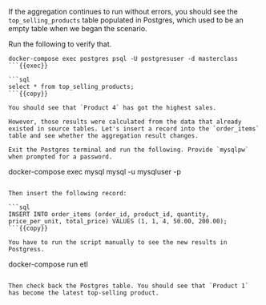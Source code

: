 
If the aggregation continues to run without errors, you should see the `top_selling_products` table populated in Postgres, which used to be an empty table when we began the scenario.

Run the following to verify that.

```
docker-compose exec postgres psql -U postgresuser -d masterclass
```{{exec}}

```sql
select * from top_selling_products;
```{{copy}}

You should see that `Product 4` has got the highest sales.

However, those results were calculated from the data that already existed in source tables. Let's insert a record into the `order_items` table and see whether the aggregation result changes.

Exit the Postgres terminal and run the following. Provide `mysqlpw` when prompted for a password.

```
docker-compose exec mysql mysql -u mysqluser -p
```{{exec}}

Then insert the following record:

```sql
INSERT INTO order_items (order_id, product_id, quantity, price_per_unit, total_price) VALUES (1, 1, 4, 50.00, 200.00);
```{{copy}}

You have to run the script manually to see the new results in Postgress.

```
docker-compose run etl
```

Then check back the Postgres table. You should see that `Product 1` has become the latest top-selling product.

